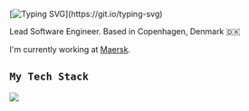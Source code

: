 [![Typing SVG](https://readme-typing-svg.herokuapp.com?color=258F76&lines=Hello,+I+am+Steffen;Bonjour,+je+m'appele+Steffen;Tere,+ma+olen+Steffen;Tjena,+jag+är+Steffen;Hej,+jeg+hedder+Steffen;)](https://git.io/typing-svg)

Lead Software Engineer. Based in Copenhagen, Denmark 🇩🇰

I'm currently working at [Maersk](https://www.maersk.com/).

## `My Tech Stack`
![](https://skillicons.dev/icons?i=kafka,go,azure,docker,kubernetes,jenkins,bash,md,git,github,githubactions,elasticsearch,linux,postgres,prometheus,grafana,java,spring,gradle,maven,cs,dotnet,py,html,js,jest,css,sass,react,redux,bootstrap,electron,webpack&theme=dark&perline=10)
